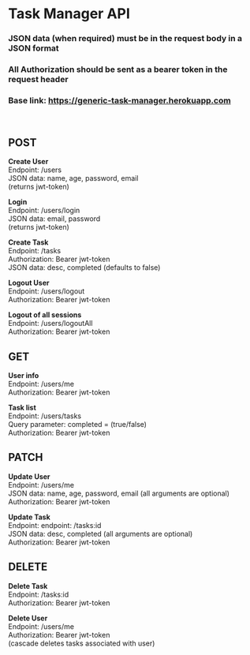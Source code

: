 # Task Manager API  

### JSON data (when required) must be in the request body in a JSON format
### All Authorization should be sent as a bearer token in the request header
### Base link: https://generic-task-manager.herokuapp.com  
&nbsp;

## POST  
**Create User**  
Endpoint: /users  
JSON data: name, age, password, email  
(returns jwt-token)  

**Login**  
Endpoint: /users/login  
JSON data: email, password  
(returns jwt-token)  

**Create Task**  
Endpoint: /tasks  
Authorization: Bearer jwt-token  
JSON data: desc, completed (defaults to false)  

**Logout User**  
Endpoint: /users/logout  
Authorization: Bearer jwt-token  

**Logout of all sessions**  
Endpoint: /users/logoutAll  
Authorization: Bearer jwt-token  

## GET   
**User info**  
Endpoint: /users/me  
Authorization: Bearer jwt-token  

**Task list**  
Endpoint: /users/tasks  
Query parameter: completed = (true/false)  
Authorization: Bearer jwt-token  

## PATCH  
**Update User**  
Endpoint: /users/me  
JSON data: name, age, password, email (all arguments are optional)  
Authorization: Bearer jwt-token  

**Update Task**  
Endpoint: endpoint: /tasks:id  
JSON data: desc, completed (all arguments are optional)  
Authorization: Bearer jwt-token  

## DELETE   
**Delete Task**  
Endpoint: /tasks:id   
Authorization: Bearer jwt-token  

**Delete User**  
Endpoint: /users/me  
Authorization: Bearer jwt-token  
(cascade deletes tasks associated with user)  
